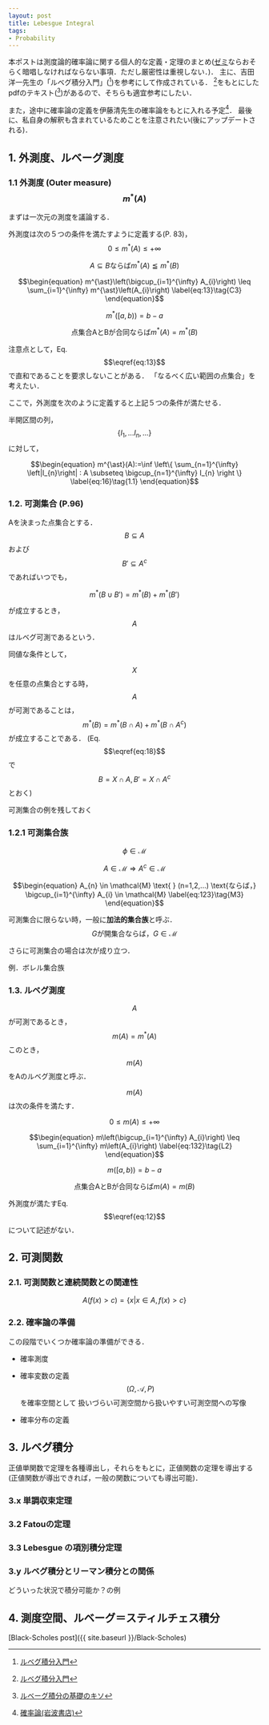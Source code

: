 ```yaml
---
layout: post
title: Lebesgue Integral
tags: 
- Probability
---
```


<script src="https://cdn.mathjax.org/mathjax/latest/MathJax.js?config=TeX-AMS-MML_HTMLorMML" type="text/javascript"></script>
本ポストは測度論的確率論に関する個人的な定義・定理のまとめ([ゼミ](https://www.ms.u-tokyo.ac.jp/~yasuyuki/sem.htm)ならおそらく暗唱しなければならない事項．ただし厳密性は重視しない．)．
主に、吉田洋一先生の「ルベグ積分入門」([^1])を参考にして作成されている．
[^1]をもとにしたpdfのテキスト([^2])があるので、そちらも適宜参考にしたい．

また，途中に確率論の定義を伊藤清先生の確率論をもとに入れる予定[^3]．
最後に、私自身の解釈も含まれているためことを注意されたい(後にアップデートされる)．


## 1. 外測度、ルベーグ測度

### 1.1 外測度 (Outer measure) $$m^{\ast}(A)$$ 

まずは一次元の測度を議論する．

外測度は次の５つの条件を満たすように定義する(P. 83)，
$$\begin{equation}
0 \leq m^{\ast}(A) \leq +\infty 
\label{eq:11}\tag{C1}
\end{equation}$$

$$\begin{equation}
A \subseteq B \text{ならば} m^{\ast}(A) \leqq m^{\ast}(B) 
\label{eq:12}\tag{C2}
\end{equation}$$

$$\begin{equation}
m^{\ast}\left(\bigcup_{i=1}^{\infty} A_{i}\right) \leq \sum_{i=1}^{\infty} m^{\ast}\left(A_{i}\right)
\label{eq:13}\tag{C3}
\end{equation}$$

$$\begin{equation}
m^{\ast}([a,b)) = b-a
\label{eq:14}\tag{C4}
\end{equation}$$

$$\begin{equation}
\text{点集合AとBが合同ならば} m^{\ast}(A) = m^{\ast}(B)
\label{eq:15}\tag{C5}
\end{equation}$$

注意点として，Eq. $$\eqref{eq:13}$$で直和であることを要求しないことがある．
「なるべく広い範囲の点集合」を考えたい．
<!-- (ref) -->

ここで，外測度を次のように定義すると上記５つの条件が満たせる．

半開区間の列，
$$\left \{ I_{1},... I_{n},... \right\}$$
に対して，

$$\begin{equation}
m^{\ast}(A):=\inf \left\{ \sum_{n=1}^{\infty} \left|I_{n}\right| : A \subseteq \bigcup_{n=1}^{\infty} I_{n} \right \}
\label{eq:16}\tag{1.1}
\end{equation}$$


### 1.2. 可測集合 (P.96)


Aを決まった点集合とする．
$$B \subseteq A $$ および$$B' \subseteq A^{c} $$ であればいつでも， 

$$\begin{equation}
m^{\ast}(B \cup B') = m^{\ast}(B) + m^{\ast}(B')
\label{eq:17}\tag{1.2}
\end{equation}$$

が成立するとき，$$A$$はルベグ可測であるという．

同値な条件として，


$$X$$を任意の点集合とする時，$$A$$が可測であることは，
$$\begin{equation}
m^{\ast}(B)=m^{\ast}(B \cap A)+m^{\ast}\left(B \cap A^{c}\right)
\label{eq:18}\tag{1.3}
\end{equation}$$
が成立することである．
(Eq. $$\eqref{eq:18}$$で$$B=X\cap A, B'= X\cap A^{c}$$とおく)

可測集合の例を残しておく



### 1.2.1 可測集合族

$$\begin{equation}
\phi \in \mathcal{M}
\label{eq:121}\tag{M1}
\end{equation}$$

$$\begin{equation}
A \in \mathcal{M} \Longrightarrow A^{c} \in \mathcal{M}
\label{eq:122}\tag{M2}
\end{equation}$$

$$\begin{equation}
A_{n} \in \mathcal{M} \text{  } (n=1,2,...) \text{ならば，} \bigcup_{i=1}^{\infty} A_{i} \in \mathcal{M}
\label{eq:123}\tag{M3}
\end{equation}$$

可測集合に限らない時，一般に**加法的集合族**と呼ぶ．
$$\begin{equation}
G\text{が開集合ならば，} G \in \mathcal{M}
\label{eq:124}\tag{M4}
\end{equation}$$



さらに可測集合の場合は次が成り立つ．

例．ボレル集合族




### 1.3. ルベグ測度

$$A$$が可測であるとき，
$$
\begin{equation}
m(A) = m^{\ast}(A)
\end{equation}
$$
このとき，$$m(A)$$をAのルベグ測度と呼ぶ．

$$m(A)$$は次の条件を満たす．

$$\begin{equation}
0 \leq m(A) \leq +\infty 
\label{eq:131}\tag{L1}
\end{equation}$$

$$\begin{equation}
m\left(\bigcup_{i=1}^{\infty} A_{i}\right) \leq \sum_{i=1}^{\infty} m\left(A_{i}\right)
\label{eq:132}\tag{L2}
\end{equation}$$

$$\begin{equation}
m([a,b)) = b-a
\label{eq:133}\tag{L3}
\end{equation}$$

$$\begin{equation}
\text{点集合AとBが合同ならば} m(A) = m(B)
\label{eq:134}\tag{L4}
\end{equation}$$


外測度が満たすEq. $$\eqref{eq:12}$$ について記述がない．



## 2. 可測関数 

### 2.1. 可測関数と連続関数との関連性


$$
\begin{equation}
A(f(x) > c) = \{ x | x \in A, f(x) > c \}
\end{equation}
$$


### 2.2. 確率論の準備

この段階でいくつか確率論の準備ができる．
* 確率測度

* 確率変数の定義<br>
$$(\Omega,\mathcal{A},P)$$を確率空間として
扱いづらい可測空間から扱いやすい可測空間への写像

* 確率分布の定義



## 3. ルベグ積分 
正値単関数で定理を各種導出し，それらをもとに，正値関数の定理を導出する(正値関数が導出できれば，一般の関数についても導出可能)．


### 3.x 単調収束定理

### 3.2 Fatouの定理

### 3.3 Lebesgue の項別積分定理


### 3.y ルベグ積分とリーマン積分との関係

どういった状況で積分可能か？の例

## 4. 測度空間、ルベーグ＝スティルチェス積分 



[Black-Scholes post]({{ site.baseurl }}/Black-Scholes)


[^1]: [ルベグ積分入門](https://www.amazon.co.jp/dp/B06XGHV4SR/ref=dp-kindle-redirect?_encoding=UTF8&btkr=1)
[^2]: [ルベーグ積分の基礎のキソ](http://www.math.titech.ac.jp/~kawahira/courses/lebesgue.pdf)
[^3]: [確率論(岩波書店)](https://www.amazon.co.jp/%E7%A2%BA%E7%8E%87%E8%AB%96-%E5%B2%A9%E6%B3%A2%E5%9F%BA%E7%A4%8E%E6%95%B0%E5%AD%A6%E9%81%B8%E6%9B%B8-%E4%BC%8A%E8%97%A4-%E6%B8%85/dp/400007816X)
